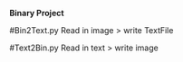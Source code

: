 **Binary Project**

#Bin2Text.py
Read in image > write TextFile

#Text2Bin.py
Read in text > write image




